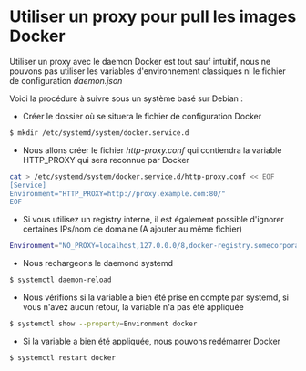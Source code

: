 # Utiliser un proxy pour pull les images Docker 
 
Utiliser un proxy avec le daemon Docker est tout sauf intuitif, nous ne 
pouvons pas utiliser les variables d'environnement classiques ni le 
fichier de configuration *daemon.json* 
 
Voici la procédure à suivre sous un système basé sur Debian : 
 
-   Créer le dossier où se situera le fichier de configuration Docker 
 
``` bash 
$ mkdir /etc/systemd/system/docker.service.d 
``` 
 
-   Nous allons créer le fichier *http-proxy.conf* qui contiendra la 
    variable HTTP_PROXY qui sera reconnue par Docker 
 
``` bash 
cat > /etc/systemd/system/docker.service.d/http-proxy.conf << EOF 
[Service] 
Environment="HTTP_PROXY=http://proxy.example.com:80/" 
EOF 
``` 
 
-   Si vous utilisez un registry interne, il est également possible 
    d'ignorer certaines IPs/nom de domaine (A ajouter au même fichier) 
 
``` bash 
Environment="NO_PROXY=localhost,127.0.0.0/8,docker-registry.somecorporation.com" 
``` 
 
-   Nous rechargeons le daemond systemd 
 
``` bash 
$ systemctl daemon-reload 
``` 
 
-   Nous vérifions si la variable a bien été prise en compte par 
    systemd, si vous n'avez aucun retour, la variable n'a pas été 
    appliquée 
 
``` bash 
$ systemctl show --property=Environment docker 
``` 
 
-   Si la variable a bien été appliquée, nous pouvons redémarrer Docker 
 
``` bash 
$ systemctl restart docker 
``` 
